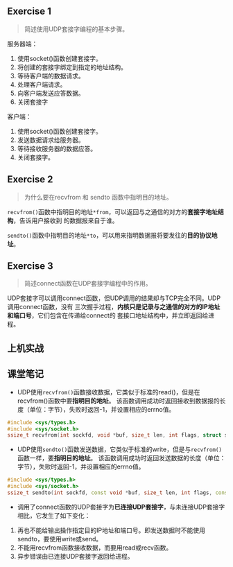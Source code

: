 ## Exercise 1
> 简述使用UDP套接字编程的基本步骤。

服务器端：

1. 使用socket()函数创建套接字。
2. 将创建的套接字绑定到指定的地址结构。
3. 等待客户端的数据请求。
4. 处理客户端请求。
5. 向客户端发送应答数据。
6. 关闭套接字

客户端：

1. 使用socket()函数创建套接字。
2. 发送数据请求给服务器。
3. 等待接收服务器的数据应答。
4. 关闭套接字。

## Exercise 2
> 为什么要在recvfrom 和 sendto 函数中指明目的地址。

`recvfrom()`函数中指明目的地址`*from`，可以返回与之通信的对方的**套接字地址结构**，告诉用户接收到
的数据报来自于谁。

`sendto()`函数中指明目的地址`*to`，可以用来指明数据报将要发往的**目的协议地址**。

## Exercise 3
> 简述connect函数在UDP套接字编程中的作用。

UDP套接字可以调用connect函数，但UDP调用的结果却与TCP完全不同。UDP调用connect函数，没有
三次握手过程，**内核只是记录与之通信的对方的IP地址和端口号**，它们包含在传递给connect的
套接口地址结构中，并立即返回给进程。

## 上机实战

## 课堂笔记

- UDP使用`recvfrom()`函数接收数据，它类似于标准的read()，但是在recvfrom()函数中要**指明目的地址**。
该函数调用成功时返回接收到数据报的长度（单位：字节），失败时返回-1，并设置相应的errno值。

```cpp
#include <sys/types.h>
#include <sys/socket.h>
ssize_t recvfrom(int sockfd, void *buf, size_t len, int flags, struct sockaddr *from, size_t *addrlen);
```

- UDP使用`sendto()`函数发送数据，它类似于标准的write，但是与`recvfrom()`函数一样，要**指明目的地址**。
该函数调用成功时返回发送数据的长度（单位：字节），失败时返回-1，并设置相应的errno值。

```cpp
#include <sys/types.h>
#include <sys/socket.h>
ssize_t sendto(int sockfd, const void *buf, size_t len, int flags, const struct sockaddr *to, int addrlen);
```

- 调用了connect函数的UDP套接字为**已连接UDP套接字**，与未连接UDP套接字相比，它发生了如下变化：

1. 再也不能给输出操作指定目的IP地址和端口号。即发送数据时不能使用sendto，要使用write或send。
2. 不能用recvfrom函数接收数据，而要用read或recv函数。
3. 异步错误由已连接UDP套接字返回给进程。
